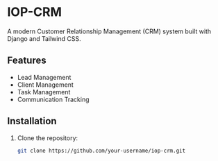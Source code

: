 # IOP-CRM

A modern Customer Relationship Management (CRM) system built with Django and Tailwind CSS.

## Features
- Lead Management
- Client Management
- Task Management
- Communication Tracking

## Installation
1. Clone the repository:
   ```bash
   git clone https://github.com/your-username/iop-crm.git

